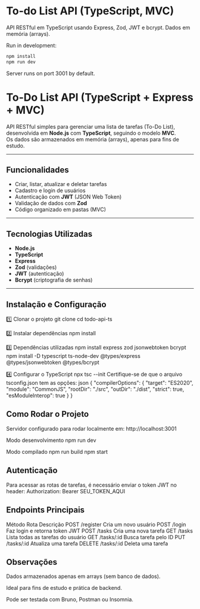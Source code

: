 # To-do List API (TypeScript, MVC)

API RESTful em TypeScript usando Express, Zod, JWT e bcrypt. Dados em memória (arrays).

Run in development:

```powershell
npm install
npm run dev
```

Server runs on port 3001 by default.

# To-Do List API (TypeScript + Express + MVC)

API RESTful simples para gerenciar uma lista de tarefas (To-Do List), desenvolvida em **Node.js** com **TypeScript**, seguindo o modelo **MVC**.  
Os dados são armazenados em memória (arrays), apenas para fins de estudo.

---

## Funcionalidades

- Criar, listar, atualizar e deletar tarefas
- Cadastro e login de usuários
- Autenticação com **JWT** (JSON Web Token)
- Validação de dados com **Zod**
- Código organizado em pastas (MVC)

---

## Tecnologias Utilizadas

- **Node.js**
- **TypeScript**
- **Express**
- **Zod** (validações)
- **JWT** (autenticação)
- **Bcrypt** (criptografia de senhas)

---

## Instalação e Configuração

1️⃣ Clonar o projeto
git clone <url-do-repo>
cd todo-api-ts

2️⃣ Instalar dependências
npm install

3️⃣ Dependências utilizadas
npm install express zod jsonwebtoken bcrypt
npm install -D typescript ts-node-dev @types/express @types/jsonwebtoken @types/bcrypt

4️⃣ Configurar o TypeScript
npx tsc --init
Certifique-se de que o arquivo tsconfig.json tem as opções:
json
{
  "compilerOptions": {
    "target": "ES2020",
    "module": "CommonJS",
    "rootDir": "./src",
    "outDir": "./dist",
    "strict": true,
    "esModuleInterop": true
  }
}

## Como Rodar o Projeto
Servidor configurado para rodar localmente em:
http://localhost:3001

Modo desenvolvimento
npm run dev

Modo compilado
npm run build
npm start

## Autenticação
Para acessar as rotas de tarefas, é necessário enviar o token JWT no header:
Authorization: Bearer SEU_TOKEN_AQUI

## Endpoints Principais
Método	Rota	Descrição
POST	/register	Cria um novo usuário
POST	/login	Faz login e retorna token JWT
POST	/tasks	Cria uma nova tarefa
GET	/tasks	Lista todas as tarefas do usuário
GET	/tasks/:id	Busca tarefa pelo ID
PUT	/tasks/:id	Atualiza uma tarefa
DELETE	/tasks/:id	Deleta uma tarefa

## Observações
Dados armazenados apenas em arrays (sem banco de dados).

Ideal para fins de estudo e prática de backend.

Pode ser testada com Bruno, Postman ou Insomnia.
```
